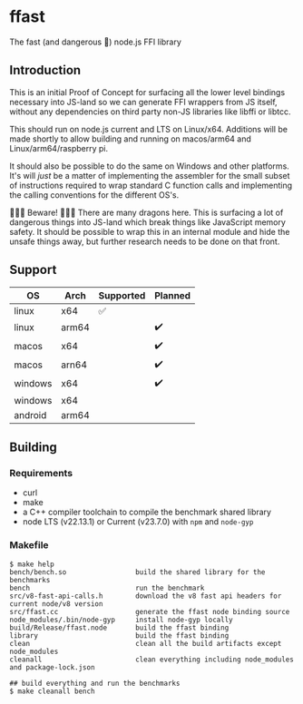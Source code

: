 # ffast

The fast (and dangerous 🐉) node.js FFI library

## Introduction

This is an initial Proof of Concept for surfacing all the lower level bindings
necessary into JS-land so we can generate FFI wrappers from JS itself, without
any dependencies on third party non-JS libraries like libffi or libtcc.

This should run on node.js current and LTS on Linux/x64. Additions will be made
shortly to allow building and running on macos/arm64 and Linux/arm64/raspberry pi.

It should also be possible to do the same on Windows and other platforms. It's will
*just* be a matter of implementing the assembler for the small subset of instructions
required to wrap standard C function calls and implementing the calling conventions
for the different OS's.

🐉🐉🐉 Beware! 🐉🐉🐉 
There are many dragons here. This is surfacing a lot of dangerous things
into JS-land which break things like JavaScript memory safety. It should be possible
to wrap this in an internal module and hide the unsafe things away, but further
research needs to be done on that front.

## Support

| OS | Arch | Supported | Planned |
| --- | --- | --- | --- |
| linux | x64 | :white_check_mark: | |
| linux | arm64 |  | :heavy_check_mark: |
| macos | x64 |  | :heavy_check_mark: |
| macos | arn64 |  | :heavy_check_mark: |
| windows | x64 | | :heavy_check_mark: |
| windows | x64 | | |
| android | arm64 | | |


## Building

### Requirements

- curl
- make
- a C++ compiler toolchain to compile the benchmark shared library
- node LTS (v22.13.1) or Current (v23.7.0) with ```npm``` and ```node-gyp```

### Makefile

```shell
$ make help
bench/bench.so                 build the shared library for the benchmarks
bench                          run the benchmark
src/v8-fast-api-calls.h        download the v8 fast api headers for current node/v8 version
src/ffast.cc                   generate the ffast node binding source
node_modules/.bin/node-gyp     install node-gyp locally
build/Release/ffast.node       build the ffast binding
library                        build the ffast binding
clean                          clean all the build artifacts except node_modules
cleanall                       clean everything including node_modules and package-lock.json

## build everything and run the benchmarks
$ make cleanall bench
```